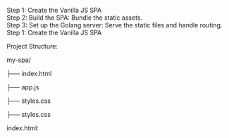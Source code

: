 Step 1: Create the Vanilla JS SPA  
Step 2: Build the SPA: Bundle the static assets.  
Step 3: Set up the Golang server: Serve the static files and handle routing.  
Step 1: Create the Vanilla JS SPA   

<p>    Project Structure:</p> 
<p> my-spa/  </p> 
<p> ├── index.html  </p> 
<p> ├── app.js  </p> 
<p> ├── styles.css  </p> 
<p> ├── styles.css  </p> 


index.html:

